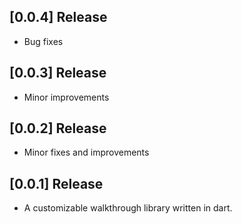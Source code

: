 ## [0.0.4] Release

* Bug fixes

## [0.0.3] Release

* Minor improvements

## [0.0.2] Release

* Minor fixes and improvements

## [0.0.1] Release

* A customizable walkthrough library written in dart.
